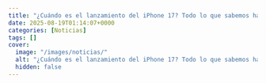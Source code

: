 ```yaml
---
title: "¿Cuándo es el lanzamiento del iPhone 17? Todo lo que sabemos hasta ahora del nuevo modelo de Apple"
date: 2025-08-19T01:14:07+0000
categories: [Noticias]
tags: []
cover:
  image: "/images/noticias/"
  alt: "¿Cuándo es el lanzamiento del iPhone 17? Todo lo que sabemos hasta ahora del nuevo modelo de Apple"
  hidden: false
---
```



